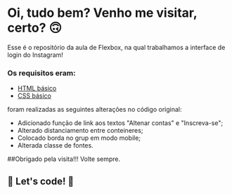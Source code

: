 # Oi, tudo bem? Venho me visitar, certo? 🙃

Esse é o repositório da aula de Flexbox, na qual trabalhamos a interface de login do Instagram! 

### Os requisitos eram:

* [HTML básico](https://www.w3schools.com/html/)
* [CSS básico](https://developer.mozilla.org/pt-BR/docs/Web/CSS)

foram realizadas as seguintes alterações no código original:

 * Adicionado função de link aos textos "Altenar contas" e "Inscreva-se";
 * Alterado distanciamento entre conteineres;
 * Colocado borda no grup em modo mobile;
 * Alterada classe de fontes.

##Obrigado pela visita!!! Volte sempre.

## 🚀 Let's code! 🚀
